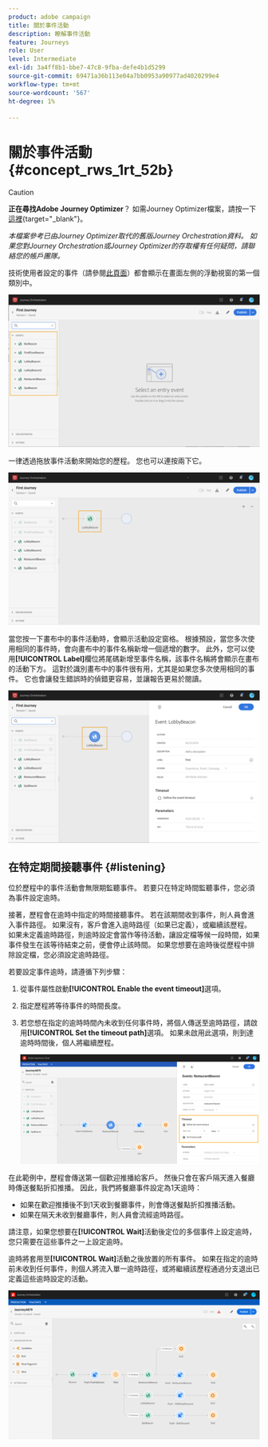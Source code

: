 ```yaml
---
product: adobe campaign
title: 關於事件活動
description: 瞭解事件活動
feature: Journeys
role: User
level: Intermediate
exl-id: 3a4ff8b1-bbe7-47c8-9fba-defe4b1d5299
source-git-commit: 69471a36b113e04a7bb0953a90977ad4020299e4
workflow-type: tm+mt
source-wordcount: '567'
ht-degree: 1%

---
```


# 關於事件活動 {#concept_rws_1rt_52b}


>[!CAUTION]
>
>**正在尋找Adobe Journey Optimizer**？ 如需Journey Optimizer檔案，請按一下[這裡](https://experienceleague.adobe.com/zh-hant/docs/journey-optimizer/using/ajo-home){target="_blank"}。
>
>
>_本檔案參考已由Journey Optimizer取代的舊版Journey Orchestration資料。 如果您對Journey Orchestration或Journey Optimizer的存取權有任何疑問，請聯絡您的帳戶團隊。_


技術使用者設定的事件（請參閱[此頁面](../event/about-events.md)）都會顯示在畫面左側的浮動視窗的第一個類別中。

![](../assets/journey43.png)

一律透過拖放事件活動來開始您的歷程。 您也可以連按兩下它。

![](../assets/journey44.png)

當您按一下畫布中的事件活動時，會顯示活動設定窗格。 根據預設，當您多次使用相同的事件時，會向畫布中的事件名稱新增一個遞增的數字。 此外，您可以使用&#x200B;**[!UICONTROL Label]**&#x200B;欄位將尾碼新增至事件名稱，該事件名稱將會顯示在畫布的活動下方。 這對於識別畫布中的事件很有用，尤其是如果您多次使用相同的事件。 它也會讓發生錯誤時的偵錯更容易，並讓報告更易於閱讀。

![](../assets/journey33.png)

## 在特定期間接聽事件 {#listening}

位於歷程中的事件活動會無限期監聽事件。 若要只在特定時間監聽事件，您必須為事件設定逾時。

接著，歷程會在逾時中指定的時間接聽事件。 若在該期間收到事件，則人員會進入事件路徑。 如果沒有，客戶會進入逾時路徑（如果已定義），或繼續該歷程。 如果未定義逾時路徑，則逾時設定會當作等待活動，讓設定檔等候一段時間，如果事件發生在該等待結束之前，便會停止該時間。 如果您想要在逾時後從歷程中排除設定檔，您必須設定逾時路徑。

若要設定事件逾時，請遵循下列步驟：

1. 從事件屬性啟動&#x200B;**[!UICONTROL Enable the event timeout]**&#x200B;選項。

1. 指定歷程將等待事件的時間長度。

1. 若您想在指定的逾時時間內未收到任何事件時，將個人傳送至逾時路徑，請啟用&#x200B;**[!UICONTROL Set the timeout path]**&#x200B;選項。 如果未啟用此選項，則到達逾時時間後，個人將繼續歷程。

   ![](../assets/event-timeout.png)

在此範例中，歷程會傳送第一個歡迎推播給客戶。 然後只會在客戶隔天進入餐廳時傳送餐點折扣推播。 因此，我們將餐廳事件設定為1天逾時：

* 如果在歡迎推播後不到1天收到餐廳事件，則會傳送餐點折扣推播活動。
* 如果在隔天未收到餐廳事件，則人員會流經逾時路徑。

請注意，如果您想要在&#x200B;**[!UICONTROL Wait]**&#x200B;活動後定位的多個事件上設定逾時，您只需要在這些事件之一上設定逾時。

逾時將套用至&#x200B;**[!UICONTROL Wait]**&#x200B;活動之後放置的所有事件。 如果在指定的逾時前未收到任何事件，則個人將流入單一逾時路徑，或將繼續該歷程通過分支退出已定義這些逾時設定的活動。

![](../assets/event-timeout-group.png)
